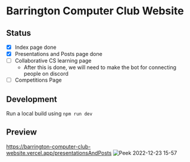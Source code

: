 # Barrington Computer Club Website
## Status
- [x] Index page done
- [x] Presentations and Posts page done
- [ ] Collaborative CS learning page
  - After this is done, we will need to make the bot for connecting people on discord
- [ ] Competitions Page
## Development
Run a local build using `npm run dev`

## Preview
https://barrington-computer-club-website.vercel.app/presentationsAndPosts
![Peek 2022-12-23 15-57](https://user-images.githubusercontent.com/88951499/209405206-6c5fddc2-7874-425b-9f2f-8db1b1de79a6.gif)

